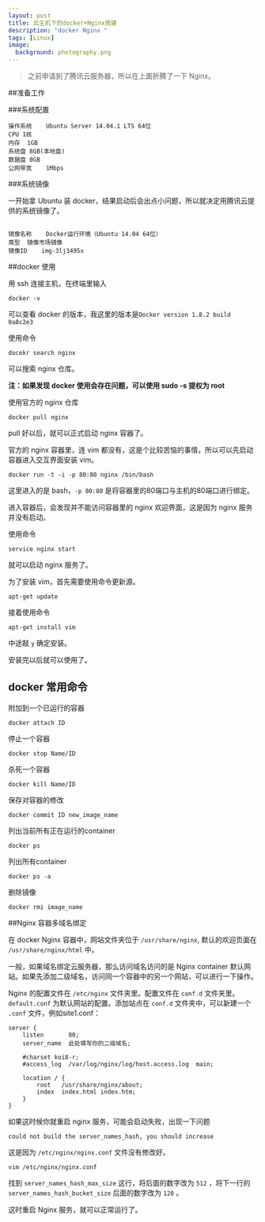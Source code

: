```yaml
---
layout: post
title: 云主机下的docker+Nginx搭建
description: "docker Nginx "
tags: [Linux]
image:
  background: photography.png
---
```



> 之前申请到了腾讯云服务器，所以在上面折腾了一下 Nginx。

##准备工作

###系统配置

~~~
操作系统	Ubuntu Server 14.04.1 LTS 64位
CPU	1核
内存	1GB
系统盘	8GB(本地盘)
数据盘	0GB
公网带宽	1Mbps
~~~

###系统镜像

一开始拿 Ubuntu 装 docker，结果启动后会出点小问题，所以就决定用腾讯云提供的系统镜像了。

```

镜像名称	Docker运行环境（Ubuntu 14.04 64位）
类型	镜像市场镜像
镜像ID	img-3lj3495x
```

##docker 使用

用 ssh 连接主机，在终端里输入

```
docker -v
```
可以查看 docker 的版本，我这里的版本是`Docker version 1.8.2 build 0a8c2e3`

使用命令

```
docekr search nginx
```

可以搜索 nginx 仓库。

**注：如果发现 docker 使用会存在问题，可以使用 sudo -s 提权为 root**

使用官方的 nginx 仓库

```
docker pull nginx
```

pull 好以后，就可以正式启动 nginx 容器了。

官方的 nginx 容器里，连 vim 都没有，这是个比较苦恼的事情，所以可以先启动容器进入交互界面安装 vim。

```
docker run -t -i -p 80:80 nginx /bin/bash
```
这里进入的是 bash，`-p 80:80` 是将容器里的80端口与主机的80端口进行绑定。

进入容器后，会发现并不能访问容器里的 nginx 欢迎界面，这是因为 nginx 服务并没有启动。

使用命令

```
service nginx start
```

就可以启动 nginx 服务了。

为了安装 vim，首先需要使用命令更新源。

```
apt-get update
```

接着使用命令

```
apt-get install vim
```
中途敲 `y` 确定安装。

安装完以后就可以使用了。

## docker 常用命令

附加到一个已运行的容器

```
docker attach ID
```

停止一个容器
```
docker stop Name/ID
```

杀死一个容器
```
docker kill Name/ID
```
保存对容器的修改
```
docker commit ID new_image_name
```
列出当前所有正在运行的container
```
docker ps
```

列出所有container
```
docker ps -a
```

删除镜像
```
docker rmi image_name  
```

##Nginx 容器多域名绑定

在 docker Nginx 容器中，网站文件夹位于 `/usr/share/nginx`, 默认的欢迎页面在 `/usr/share/nginx/html` 中。

一般，如果域名绑定云服务器，那么访问域名访问的是 Nginx container 默认网站。如果先添加二级域名，访问同一个容器中的另一个网站，可以进行一下操作。

Nginx 的配置文件在 `/etc/nginx` 文件夹里。配置文件在 `conf.d` 文件夹里。`default.conf` 为默认网站的配置。添加站点在 `conf.d` 文件夹中，可以新建一个 `.conf` 文件，例如site1.conf：

```
server {
    listen       80;
    server_name  此处填写你的二级域名;

    #charset koi8-r;
    #access_log  /var/log/nginx/log/host.access.log  main;

    location / {
        root   /usr/share/nginx/about;
        index  index.html index.htm;
    }
}

```

如果这时候你就重启 nginx 服务，可能会启动失败，出现一下问题

```
could not build the server_names_hash, you should increase 
```

这是因为 `/etc/nginx/nginx.conf` 文件没有修改好。

```
vim /etc/nginx/nginx.conf
```
找到 `server_names_hash_max_size` 这行，将后面的数字改为 `512` ，将下一行的 `server_names_hash_bucket_size` 后面的数字改为 `128` 。

这时重启 Nginx 服务，就可以正常运行了。